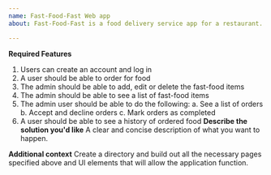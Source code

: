 ```yaml
---
name: Fast-Food-Fast Web app
about: Fast-Food-Fast is a food delivery service app for a restaurant.

---
```


**Required Features**
1. Users can create an account and log in
2. A user should be able to order for food
3. The admin should be able to add, edit or delete the fast-food items
4. The admin should be able to see a list of fast-food items
5. The admin user should be able to do the following:
a. See a list of orders
b. Accept and decline orders
c. Mark orders as completed
6. A user should be able to see a history of ordered food
**Describe the solution you'd like**
A clear and concise description of what you want to happen.


**Additional context**
Create a directory and build out all the necessary pages specified above and UI elements that will allow the application function.
